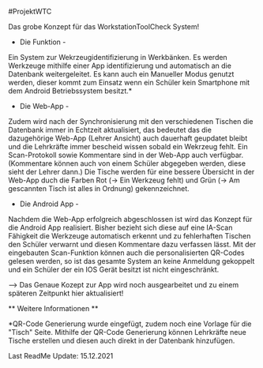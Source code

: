 #ProjektWTC
 
Das grobe Konzept für das WorkstationToolCheck System!


- Die Funktion -

Ein System zur Wekrzeugidentifizierung in Werkbänken.
Es werden Werkzeuge mithilfe einer App identifizierung und automatisch an die Datenbank weitergeleitet.
Es kann auch ein Manueller Modus genutzt werden, dieser kommt zum Einsatz wenn ein Schüler kein Smartphone
mit dem Android Betriebssystem besitzt.*


- Die Web-App -

Zudem wird nach der Synchronisierung mit den verschiedenen Tischen die Datenbank immer in Echtzeit aktualisiert, das
bedeutet das die dazugehörige Web-App (Lehrer Ansicht) auch dauerhaft geupdatet bleibt und die Lehrkräfte
immer bescheid wissen sobald ein Wekrzeug fehlt.
Ein Scan-Protokoll sowie Kommentare sind in der Web-App auch verfügbar. (Kommentare können auch von einem Schüler abgegeben
werden, diese sieht der Lehrer dann.)
Die Tische werden für eine bessere Übersicht in der Web-App duch die Farben Rot (-> Ein Werkzeug fehlt) und 
Grün (-> Am gescannten Tisch ist alles in Ordnung) gekennzeichnet.


- Die Android App - 

Nachdem die Web-App erfolgreich abgeschlossen ist wird das Konzept für die Android App realisiert.
Bisher bezieht sich diese auf eine IA-Scan Fähigkeit die Werkzeuge automatisch erkennt und zu fehlerhaften
Tischen den Schüler verwarnt und diesen Kommentare dazu verfassen lässt. 
Mit der eingebauten Scan-Funktion können auch die personalisierten QR-Codes gelesen werden, so ist das
gesamte System an keine Anmeldung gekoppelt und ein Schüler der ein IOS Gerät besitzt ist nicht eingeschränkt.

--> Das Genaue Kozept zur App wird noch ausgearbeitet und zu einem späteren Zeitpunkt hier aktualisiert!



** Weitere Informationen **

*QR-Code Generierung wurde eingefügt, zudem noch eine Vorlage für die "Tisch" Seite.
Mithilfe der QR-Code Generierung können Lehrkräfte neue Tische erstellen und diesen auch direkt in der 
Datenbank hinzufügen.




Last ReadMe Update: 15.12.2021
